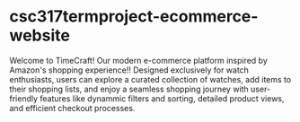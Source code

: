 ﻿# csc317termproject-ecommerce-website

Welcome to TimeCraft! Our modern e-commerce platform inspired by Amazon's shopping experience!! Designed exclusively for watch enthusiasts, users can explore a curated collection of watches, add items to their shopping lists, and enjoy a seamless shopping journey with user-friendly features like dynammic filters and sorting, detailed product views,  and efficient checkout processes.

